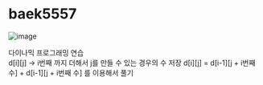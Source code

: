 # baek5557   
![image](https://user-images.githubusercontent.com/48464681/118746416-33946a80-b893-11eb-9a04-cf346eee8498.png)
   
다이나믹 프로그래밍 연습   
d[i][j] -> i번째 까지 더해서 j를 만들 수 있는 경우의 수 저장
d[i][j] = d[i-1][j + i번째 수] + d[i-1][j + i번째 수] 를 이용해서 풀기
